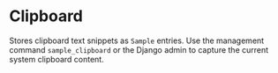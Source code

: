 # Clipboard

Stores clipboard text snippets as `Sample` entries. Use the management command
`sample_clipboard` or the Django admin to capture the current system clipboard
content.

